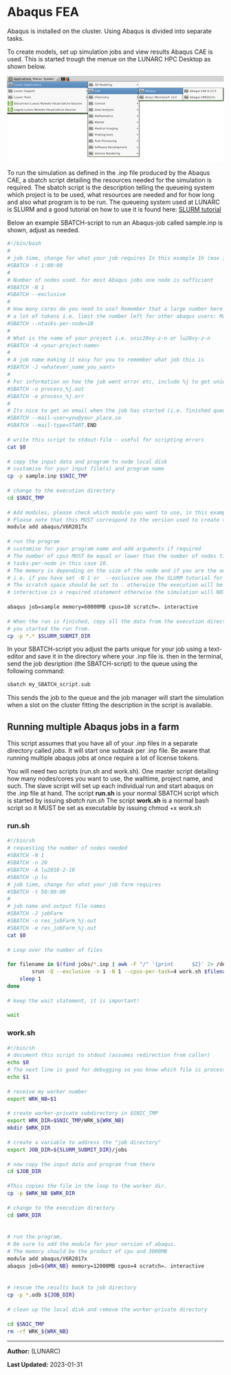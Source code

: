 # Abaqus FEA

Abaqus is installed on the cluster. 
Using Abaqus is divided into separate tasks. 
   
To create models, set up simulation jobs and view results Abaqus CAE is used. This is started trough the menue on the LUNARC HPC Desktop as shown below.

![Start Abaqus](../../images/start_abaqus.png "Start ABAQUS") 

To run the simulation as defined in the .inp file produced by the Abaqus CAE, a sbatch script detailing the resources needed for the simulation is required. The sbatch script is the description telling the queueing system which project is to be used, what resources are needed and for how long and also what program is to be run. The queueing system used at LUNARC is SLURM and a good tutorial on how to use it is found here: [SLURM tutorial](../../manual/manual_intro.md)

Below an example SBATCH-script to run an Abaqus-job called sample.inp is shown, adjust as needed.

```bash
#!/bin/bash
#
# job time, change for what your job requires In this example 1h (max is 170h)
#SBATCH -t 1:00:00
#
# Number of nodes used. for most Abaqus jobs one node is sufficient
#SBATCH -N 1
#SBATCH --exclusive
#
# How many cores do you need to use? Remember that a large number here WILL consume 
# a lot of tokens i.e. limit the number left for other abaqus users: Max per node is 20
#SBATCH --ntasks-per-node=10
# 
# What is the name of your project i.e. snic20xy-z-n or lu20xy-z-n
#SBATCH -A <your-project-name>
# 
# A job name making it easy for you to remember what job this is
#SBATCH -J <whatever_name_you_want>
#
# For information on how the job went error etc, include %j to get uniqe identifier
#SBATCH -o process_%j.out
#SBATCH -e process_%j.err
#
# Its nice to get an email when the job has started (i.e. finished queueing) and is finished
#SBATCH --mail-user=you@your_place.se
#SBATCH --mail-type=START,END

# write this script to stdout-file - useful for scripting errors
cat $0

# copy the input data and program to node local disk
# customise for your input file(s) and program name
cp -p sample.inp $SNIC_TMP

# change to the execution directory
cd $SNIC_TMP

# Add modules, please check which module you want to use, in this example we use v6R2017x
# Please note that this MUST correspond to the version used to create the .inp file
module add abaqus/V6R2017x

# run the program 
# customise for your program name and add arguments if required
# The number of cpus MUST be equal or lower than the number of nodes times the number of 
# tasks-per-node in this case 10. 
# The memory is depending on the size of the node and if you are the only one on it 
# i.e. if you have set -N 1 or  --exclusive see the SLURM tutorial for info. 
# The scratch space should be set to . otherwise the execution will be slow and might crash. 
# interactive is a required statement otherwise the simulation will NOT run 

abaqus job=sample memory=60000MB cpus=10 scratch=. interactive

# When the run is finished, copy all the data from the execution directory to the directory 
# you started the run from.
cp -p *.* $SLURM_SUBMIT_DIR
```


In your SBATCH-script you adjust the parts unique for your job using a text-editor and save it in the directory where your .inp file is. then in the terminal, send the job desription (the SBATCH-script) to the queue using the following command:

```bash
sbatch my_SBATCH_script.sub
```

This sends the job to the queue and the job manager will start the simulation when a slot on the cluster fitting the description in the script is available.

## Running multiple Abaqus jobs in a farm

This script assumes that you have all of your .inp files in a separate directory called *jobs*. It will start one subtask per .inp file. Be aware that running multiple abaqus jobs at once require a lot of license tokens.

You will need two scripts (run.sh and work.sh). One master script detailing how many nodes/cores you want to use, the walltime, project name, and such. The slave script will set up each individual run and start abaqus on the .inp file at hand. 
The script **run.sh** is your normal SBATCH script which is started by issuing *sbatch run.sh*
The script **work.sh** is a normal bash script so it MUST be set as executable by issuing chmod +x work.sh

### run.sh

```bash
#!/bin/sh
# requesting the number of nodes needed
#SBATCH -N 1
#SBATCH -n 20
#SBATCH -A lu2018-2-10
#SBATCH -p lu
# job time, change for what your job farm requires
#SBATCH -t 50:00:00
#
# job name and output file names
#SBATCH -J jobFarm
#SBATCH -o res_jobFarm_%j.out
#SBATCH -e res_jobFarm_%j.out
cat $0

# Loop over the number of files

for filename in $(find jobs/*.inp | awk -F "/" '{print      $2}' 2> /dev/null); do
        srun -Q --exclusive -n 1 -N 1 --cpus-per-task=4 work.sh $filename &> worker_${SLURM_JOB_ID}_${filename} &
    sleep 1
done

# keep the wait statement, it is important!

wait
```

### work.sh

```bash
#!/bin/sh
# document this script to stdout (assumes redirection from caller)
echo $0
# The next line is good for debugging so you know which file is processed.
echo $1

# receive my worker number
export WRK_NB=$1

# create worker-private subdirectory in $SNIC_TMP
export WRK_DIR=$SNIC_TMP/WRK_${WRK_NB}
mkdir $WRK_DIR

# create a variable to address the "job directory"
export JOB_DIR=${SLURM_SUBMIT_DIR}/jobs

# now copy the input data and program from there
cd $JOB_DIR

#This copies the file in the loop to the worker dir.
cp -p $WRK_NB $WRK_DIR

# change to the execution directory
cd $WRK_DIR


# run the program, 
# Be sure to add the module for your version of abaqus. 
# The memory should be the product of cpu and 3000MB
module add abaqus/V6R2017x
abaqus job=${WRK_NB} memory=12000MB cpus=4 scratch=. interactive


# rescue the results back to job directory
cp -p *.odb ${JOB_DIR}

# clean up the local disk and remove the worker-private directory

cd $SNIC_TMP
rm -rf WRK_${WRK_NB}
```

---

**Author:**
(LUNARC)

**Last Updated:**
2023-01-31

